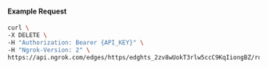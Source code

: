 <!-- Code generated for API Clients. DO NOT EDIT. -->

#### Example Request

```bash
curl \
-X DELETE \
-H "Authorization: Bearer {API_KEY}" \
-H "Ngrok-Version: 2" \
https://api.ngrok.com/edges/https/edghts_2zv8wUokT3rlw5ccC9KqIiongBZ/routes/edghtsrt_2zv8wXdJX8hMTNqmYekA59111oL/response_headers
```
